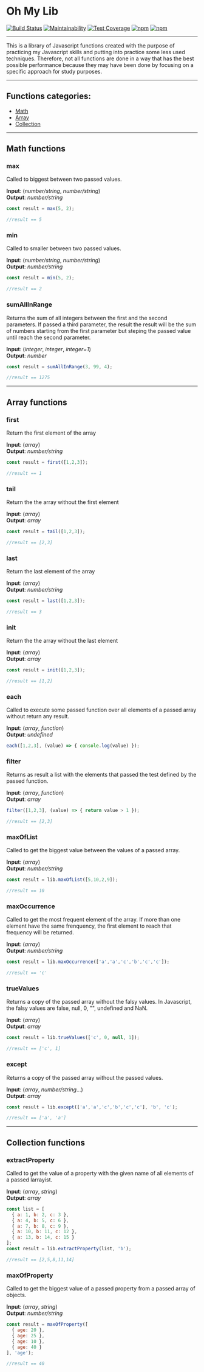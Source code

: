 # Oh My Lib

[![Build Status](https://travis-ci.org/thiagodroz/oh-my-lib.svg?branch=master)](https://travis-ci.org/thiagodroz/oh-my-lib) [![Maintainability](https://api.codeclimate.com/v1/badges/d39c957238ae67272fd7/maintainability)](https://codeclimate.com/github/thiagodroz/oh-my-lib/maintainability) [![Test Coverage](https://api.codeclimate.com/v1/badges/d39c957238ae67272fd7/test_coverage)](https://codeclimate.com/github/thiagodroz/oh-my-lib/test_coverage) [![npm](https://img.shields.io/npm/dt/oh-my-lib.svg)]() [![npm](https://img.shields.io/npm/l/oh-my-lib.svg)]()

---

This is a library of Javascript functions created with the purpose of practicing my Javascript skills and putting into practice some less used techniques. Therefore, not all functions are done in a way that has the best possible performance because they may have been done by focusing on a specific approach for study purposes.

---

## Functions categories:
- [Math](#math-functions)
- [Array](#array-functions)
- [Collection](#collection-functions)

---

## Math functions

### max

Called to biggest between two passed values.

**Input**: (*number/string*, *number/string*)  
**Output**: *number/string*

```javascript
const result = max(5, 2);

//result == 5
```

### min

Called to smaller between two passed values.

**Input**: (*number/string*, *number/string*)  
**Output**: *number/string*

```javascript
const result = min(5, 2);

//result == 2
```

### sumAllInRange

Returns the sum of all integers between the first and the second parameters. If passed a third parameter, the result the result will be the sum of numbers starting from the first parameter but steping the passed value until reach the second parameter.

**Input**: (*integer*, *integer*, *integer=1*)  
**Output**: *number*

```javascript
const result = sumAllInRange(3, 99, 4);

//result == 1275
```

---

## Array functions

### first

Return the first element of the array

**Input**: (*array*)  
**Output**: *number/string*

```javascript
const result = first([1,2,3]);

//result == 1
```

### tail

Return the the array without the first element

**Input**: (*array*)  
**Output**: *array*

```javascript
const result = tail([1,2,3]);

//result == [2,3]
```

### last

Return the last element of the array

**Input**: (*array*)  
**Output**: *number/string*

```javascript
const result = last([1,2,3]);

//result == 3
```

### init

Return the the array without the last element

**Input**: (*array*)  
**Output**: *array*

```javascript
const result = init([1,2,3]);

//result == [1,2]
```

### each

Called to execute some passed function over all elements of a passed array without return any result.

**Input**: (*array*, *function*)  
**Output**: *undefined*

```javascript
each([1,2,3], (value) => { console.log(value) });
```

### filter

Returns as result a list with the elements that passed the test defined by the passed function.

**Input**: (*array*, *function*)  
**Output**: *array*

```javascript
filter([1,2,3], (value) => { return value > 1 });

//result == [2,3]
```

### maxOfList

Called to get the biggest value between the values of a passed array.

**Input**: (*array*)  
**Output**: *number/string*

```javascript
const result = lib.maxOfList([5,10,2,9]);

//result == 10
```

### maxOccurrence

Called to get the most frequent element of the array. If more than one element have the same frenquency, the first element to reach that frequency will be returned.

**Input**: (*array*)  
**Output**: *number/string*

```javascript
const result = lib.maxOccurrence(['a','a','c','b','c','c']);

//result == 'c'
```

### trueValues

Returns a copy of the passed array without the falsy values. In Javascript, the falsy values are false, null, 0, "", undefined and NaN.

**Input**: (*array*)  
**Output**: *array*

```javascript
const result = lib.trueValues(['c', 0, null, 1]);

//result == ['c', 1]
```

### except

Returns a copy of the passed array without the passed values.

**Input**: (*array*, *number/string*...)  
**Output**: *array*

```javascript
const result = lib.except(['a','a','c','b','c','c'], 'b', 'c');

//result == ['a', 'a']
```

---

## Collection functions

### extractProperty

Called to get the value of a property with the given name of all elements of a passed larrayist.

**Input**: (*array*, *string*)  
**Output**: *array*

```javascript
const list = [
  { a: 1, b: 2, c: 3 },
  { a: 4, b: 5, c: 6 },
  { a: 7, b: 8, c: 9 },
  { a: 10, b: 11, c: 12 },
  { a: 13, b: 14, c: 15 }
];
const result = lib.extractProperty(list, 'b');

//result == [2,5,8,11,14]
```

### maxOfProperty

Called to get the biggest value of a passed property from a passed array of objects.

**Input**: (*array*, *string*)  
**Output**: *number/string*

```javascript
const result = maxOfProperty([
  { age: 20 },
  { age: 25 },
  { age: 10 },
  { age: 40 }
], 'age');

//result == 40
```
